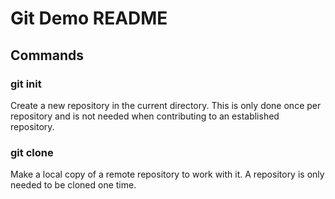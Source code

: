 # Git Demo README

## Commands

### git init

Create a new repository in the current directory. This is only done once per repository and is not needed when contributing to an established repository.

### git clone

Make a local copy of a remote repository to work with it. A repository is only needed to be cloned one time.
